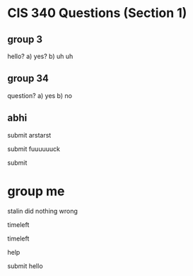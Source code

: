 # CIS 340 Questions (Section 1)

## group 3

hello?
a) yes?
b) uh uh

## group 34

question?
a) yes
b) no

## abhi
submit arstarst

submit fuuuuuuck

submit <h1>group me</h1> stalin did nothing wrong

timeleft

timeleft

help

submit hello

